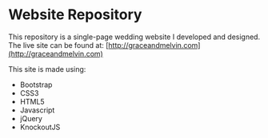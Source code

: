 # Website Repository

This repository is a single-page wedding website I developed and designed. 
The live site can be found at: [http://graceandmelvin.com](http://graceandmelvin.com)

This site is made using:
- Bootstrap
- CSS3
- HTML5
- Javascript
- jQuery
- KnockoutJS
